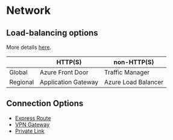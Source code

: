 # Network

## Load-balancing options

More details [here](https://docs.microsoft.com/en-us/azure/architecture/guide/technology-choices/load-balancing-overview).

|          | HTTP(S)             | non-HTTP(S)         |
|----------|---------------------|---------------------|
| Global   | Azure Front Door    | Traffic Manager     |
| Regional | Application Gateway | Azure Load Balancer |

## Connection Options

- [Express Route](https://docs.microsoft.com/en-us/azure/expressroute/expressroute-introduction)
- [VPN Gateway](https://docs.microsoft.com/en-us/azure/vpn-gateway/vpn-gateway-about-vpngateways)
- [Private Link](https://docs.microsoft.com/en-us/azure/private-link/private-link-service-overview)
